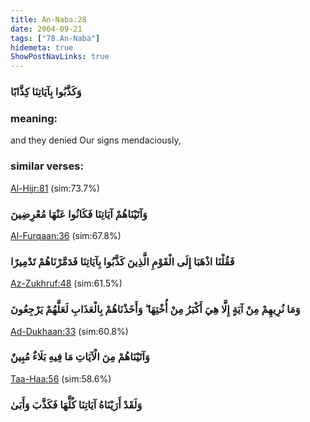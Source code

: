 ```yaml
---
title: An-Naba:28
date: 2004-09-21
tags: ["78.An-Naba"]
hidemeta: true 
ShowPostNavLinks: true 
---
```

### وَكَذَّبُوا بِآيَاتِنَا كِذَّابًا
### meaning: 
and they denied Our signs mendaciously,
### similar verses: 

[Al-Hijr:81](/15/81) (sim:73.7%)

### وَآتَيْنَاهُمْ آيَاتِنَا فَكَانُوا عَنْهَا مُعْرِضِينَ

[Al-Furqaan:36](/25/36) (sim:67.8%)

### فَقُلْنَا اذْهَبَا إِلَى الْقَوْمِ الَّذِينَ كَذَّبُوا بِآيَاتِنَا فَدَمَّرْنَاهُمْ تَدْمِيرًا

[Az-Zukhruf:48](/43/48) (sim:61.5%)

### وَمَا نُرِيهِمْ مِنْ آيَةٍ إِلَّا هِيَ أَكْبَرُ مِنْ أُخْتِهَا ۖ وَأَخَذْنَاهُمْ بِالْعَذَابِ لَعَلَّهُمْ يَرْجِعُونَ

[Ad-Dukhaan:33](/44/33) (sim:60.8%)

### وَآتَيْنَاهُمْ مِنَ الْآيَاتِ مَا فِيهِ بَلَاءٌ مُبِينٌ

[Taa-Haa:56](/20/56) (sim:58.6%)

### وَلَقَدْ أَرَيْنَاهُ آيَاتِنَا كُلَّهَا فَكَذَّبَ وَأَبَىٰ

